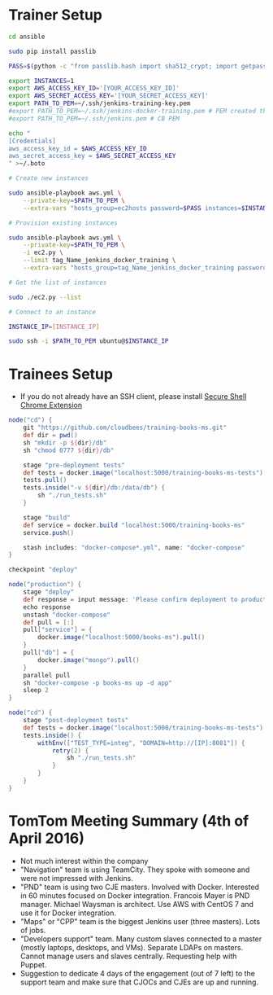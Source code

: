 Trainer Setup
=============

```bash
cd ansible

sudo pip install passlib

PASS=$(python -c "from passlib.hash import sha512_crypt; import getpass; print sha512_crypt.encrypt(getpass.getpass())") # Use cb as password

export INSTANCES=1
export AWS_ACCESS_KEY_ID='[YOUR_ACCESS_KEY_ID]'
export AWS_SECRET_ACCESS_KEY='[YOUR_SECRET_ACCESS_KEY]'
export PATH_TO_PEM=~/.ssh/jenkins-training-key.pem
#export PATH_TO_PEM=~/.ssh/jenkins-docker-training.pem # PEM created through CB AWS console
#export PATH_TO_PEM=~/.ssh/jenkins.pem # CB PEM

echo "
[Credentials]
aws_access_key_id = $AWS_ACCESS_KEY_ID
aws_secret_access_key = $AWS_SECRET_ACCESS_KEY
" >~/.boto

# Create new instances

sudo ansible-playbook aws.yml \
    --private-key=$PATH_TO_PEM \
    --extra-vars "hosts_group=ec2hosts password=$PASS instances=$INSTANCES preload=true"

# Provision existing instances

sudo ansible-playbook aws.yml \
    --private-key=$PATH_TO_PEM \
    -i ec2.py \
    --limit tag_Name_jenkins_docker_training \
    --extra-vars "hosts_group=tag_Name_jenkins_docker_training password=$PASS"

# Get the list of instances

sudo ./ec2.py --list

# Connect to an instance

INSTANCE_IP=[INSTANCE_IP]

sudo ssh -i $PATH_TO_PEM ubuntu@$INSTANCE_IP
```

Trainees Setup
==============

* If you do not already have an SSH client, please install [Secure Shell Chrome Extension](https://chrome.google.com/webstore/detail/secure-shell/pnhechapfaindjhompbnflcldabbghjo/related?hl=en)





```groovy
node("cd") {
    git "https://github.com/cloudbees/training-books-ms.git"
    def dir = pwd()
    sh "mkdir -p ${dir}/db"
    sh "chmod 0777 ${dir}/db"

    stage "pre-deployment tests"
    def tests = docker.image("localhost:5000/training-books-ms-tests")
    tests.pull()
    tests.inside("-v ${dir}/db:/data/db") {
        sh "./run_tests.sh"
    }

    stage "build"
    def service = docker.build "localhost:5000/training-books-ms"
    service.push()

    stash includes: "docker-compose*.yml", name: "docker-compose"
}

checkpoint "deploy"

node("production") {
    stage "deploy"
    def response = input message: 'Please confirm deployment to production', ok: 'Submit', parameters: [[$class: 'StringParameterDefinition', defaultValue: '', description: 'Additional comments', name: '']], submitter: 'manager'
    echo response
    unstash "docker-compose"
    def pull = [:]
    pull["service"] = {
        docker.image("localhost:5000/books-ms").pull()
    }
    pull["db"] = {
        docker.image("mongo").pull()
    }
    parallel pull
    sh "docker-compose -p books-ms up -d app"
    sleep 2
}

node("cd") {
    stage "post-deployment tests"
    def tests = docker.image("localhost:5000/training-books-ms-tests")
    tests.inside() {
        withEnv(["TEST_TYPE=integ", "DOMAIN=http://[IP]:8081"]) {
            retry(2) {
                sh "./run_tests.sh"
            }
        }
    }
}
```

TomTom Meeting Summary (4th of April 2016)
==========================================

* Not much interest within the company
* "Navigation" team is using TeamCity. They spoke with someone and were not impressed with Jenkins.
* "PND" team is using two CJE masters. Involved with Docker. Interested in 60 minutes focused on Docker integration. Francois Mayer is PND manager. Michael Waysman is architect. Use AWS with CentOS 7 and use it for Docker integration.
* "Maps" or "CPP" team is the biggest Jenkins user (three masters). Lots of jobs.
* "Developers support" team. Many custom slaves connected to a master (mostly laptops, desktops, and VMs). Separate LDAPs on masters. Cannot manage users and slaves centrally. Requesting help with Puppet.
* Suggestion to dedicate 4 days of the engagement (out of 7 left) to the support team and make sure that CJOCs and CJEs are up and running.